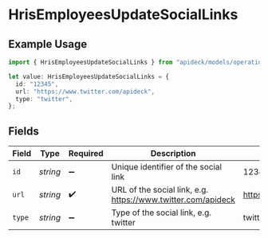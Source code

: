 # HrisEmployeesUpdateSocialLinks

## Example Usage

```typescript
import { HrisEmployeesUpdateSocialLinks } from "apideck/models/operations";

let value: HrisEmployeesUpdateSocialLinks = {
  id: "12345",
  url: "https://www.twitter.com/apideck",
  type: "twitter",
};
```

## Fields

| Field                                                        | Type                                                         | Required                                                     | Description                                                  | Example                                                      |
| ------------------------------------------------------------ | ------------------------------------------------------------ | ------------------------------------------------------------ | ------------------------------------------------------------ | ------------------------------------------------------------ |
| `id`                                                         | *string*                                                     | :heavy_minus_sign:                                           | Unique identifier of the social link                         | 12345                                                        |
| `url`                                                        | *string*                                                     | :heavy_check_mark:                                           | URL of the social link, e.g. https://www.twitter.com/apideck | https://www.twitter.com/apideck                              |
| `type`                                                       | *string*                                                     | :heavy_minus_sign:                                           | Type of the social link, e.g. twitter                        | twitter                                                      |
